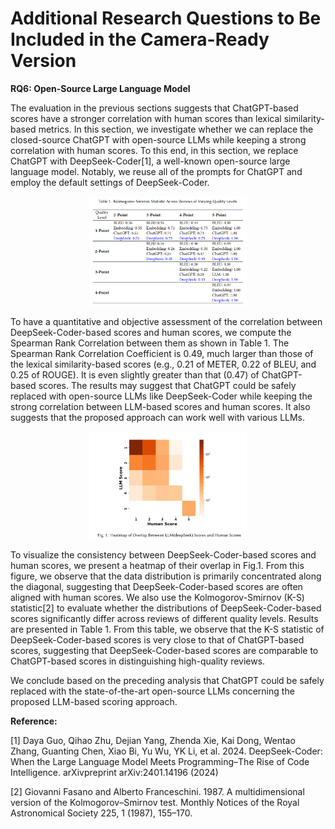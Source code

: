 # Additional Research Questions to Be Included in the Camera-Ready Version

**RQ6: Open-Source Large Language Model**

The evaluation in the previous sections suggests that ChatGPT-based scores have a stronger correlation with human scores than lexical similarity-based metrics. In this section, we investigate whether we can replace the closed-source ChatGPT with open-source LLMs while keeping a strong correlation with human scores. To this end, in this section, we replace ChatGPT with DeepSeek-Coder[1], a well-known open-source large language model. Notably, we reuse all of the prompts for ChatGPT and employ the default settings of DeepSeek-Coder. 

<p align = "center">    
<img  src="./fig/RQ6-2.png" width=50% />
</p>

To have a quantitative and objective assessment of the correlation between DeepSeek-Coder-based scores and human scores, we compute the Spearman Rank Correlation between them as shown in Table 1. The Spearman Rank Correlation Coefficient is 0.49, much larger than those of the lexical similarity-based scores (e.g., 0.21 of METER, 0.22 of BLEU, and 0.25 of ROUGE). It is even slightly greater than that (0.47) of ChatGPT-based scores. The results may suggest that ChatGPT could be safely replaced with open-source LLMs like DeepSeek-Coder while keeping the strong correlation between LLM-based scores and human scores. It also suggests that the proposed approach can work well with various LLMs. 


<p align = "center">    
<img  src="./fig/RQ6-1.png" width=50% />
</p>

To visualize the consistency between DeepSeek-Coder-based scores and human scores, we present a heatmap of their overlap in Fig.1. From this figure, we observe that the data distribution is primarily concentrated along the diagonal, suggesting that DeepSeek-Coder-based scores are often aligned with human scores. We also use the Kolmogorov-Smirnov (K-S) statistic[2] to evaluate whether the distributions of DeepSeek-Coder-based scores significantly differ across reviews of different quality levels. Results are presented in Table 1. From this table, we observe that the K-S statistic of DeepSeek-Coder-based scores is very close to that of ChatGPT-based scores, suggesting that DeepSeek-Coder-based scores are comparable to ChatGPT-based scores in distinguishing high-quality reviews.

We conclude based on the preceding analysis that ChatGPT could be safely replaced with the state-of-the-art open-source LLMs concerning the proposed LLM-based scoring approach. 



**Reference:**

[1] Daya Guo, Qihao Zhu, Dejian Yang, Zhenda Xie, Kai Dong, Wentao Zhang, Guanting Chen, Xiao Bi, Yu Wu, YK Li, et al. 2024. DeepSeek-Coder: When the Large Language Model Meets Programming–The Rise of Code Intelligence. arXivpreprint arXiv:2401.14196 (2024)

[2] Giovanni Fasano and Alberto Franceschini. 1987. A multidimensional version of the Kolmogorov–Smirnov test. Monthly Notices of the Royal Astronomical Society 225, 1 (1987), 155–170.
